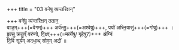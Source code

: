 +++
title = "03 वनेषु व्यन्तरिक्षन्"

+++
वने॑षु॒ व्य॑न्तरि॑क्षन् ततान॒  
वाज॒म्+++(=वेगम्)+++ अर्व॑त्सु॒+++(=अश्वेषु)+++, पयो॑ अघ्नि॒यासु॑+++(=गोषु)+++ ।  
हृ॒त्सु क्रतु॒व्ँ वरु॑णो, वि॒क्ष्व्+++(=मर्त्येषु/ गृहेषु?)+++ अ॑ग्निं   
दि॒वि सूर्य॑म् अदधा॒थ् सोम॒म् अद्रौ॑ ॥